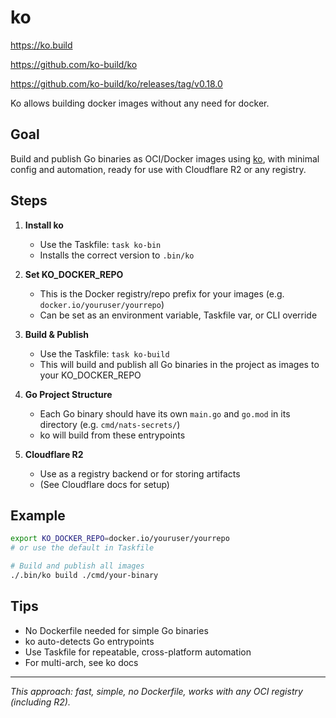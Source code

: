 # ko

https://ko.build

https://github.com/ko-build/ko

https://github.com/ko-build/ko/releases/tag/v0.18.0

Ko allows building docker images without any need for docker.

## Goal

Build and publish Go binaries as OCI/Docker images using [ko](https://github.com/ko-build/ko), with minimal config and automation, ready for use with Cloudflare R2 or any registry.


## Steps

1. **Install ko**
   - Use the Taskfile: `task ko-bin`
   - Installs the correct version to `.bin/ko`

2. **Set KO_DOCKER_REPO**
   - This is the Docker registry/repo prefix for your images (e.g. `docker.io/youruser/yourrepo`)
   - Can be set as an environment variable, Taskfile var, or CLI override

3. **Build & Publish**
   - Use the Taskfile: `task ko-build`
   - This will build and publish all Go binaries in the project as images to your KO_DOCKER_REPO

4. **Go Project Structure**
   - Each Go binary should have its own `main.go` and `go.mod` in its directory (e.g. `cmd/nats-secrets/`)
   - ko will build from these entrypoints

5. **Cloudflare R2**
   - Use as a registry backend or for storing artifacts
   - (See Cloudflare docs for setup)

## Example

```sh
export KO_DOCKER_REPO=docker.io/youruser/yourrepo
# or use the default in Taskfile

# Build and publish all images
./.bin/ko build ./cmd/your-binary
```

## Tips
- No Dockerfile needed for simple Go binaries
- ko auto-detects Go entrypoints
- Use Taskfile for repeatable, cross-platform automation
- For multi-arch, see ko docs

---

_This approach: fast, simple, no Dockerfile, works with any OCI registry (including R2)._
